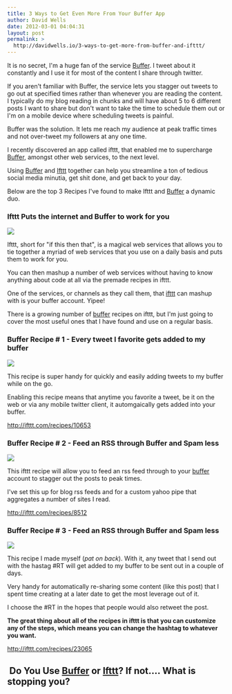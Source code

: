 ```yaml
---
title: 3 Ways to Get Even More From Your Buffer App
author: David Wells
date: 2012-03-01 04:04:31
layout: post
permalink: >
  http://davidwells.io/3-ways-to-get-more-from-buffer-and-ifttt/
---
```

It is no secret, I'm a huge fan of the service <a href="http://bit.ly/zg74p6">Buffer</a>. I tweet about it constantly and I use it for most of the content I share through twitter.
<div class="LessonContent">
<div class="LessonSummary">

If you aren't familiar with Buffer, the service lets you stagger out tweets to go out at specified times rather than whenever you are reading the content. I typically do my blog reading in chunks and will have about 5 to 6 different posts I want to share but don't want to take the time to schedule them out or I'm on a mobile device where scheduling tweets is painful.

Buffer was the solution. It lets me reach my audience at peak traffic times and not over-tweet my followers at any one time.

I recently discovered an app called ifttt, that enabled me to supercharge <a href="http://bit.ly/zg74p6">Buffer</a>, amongst other web services, to the next level.

Using <a href="http://bit.ly/zg74p6">Buffer</a> and <a href="http://ifttt.com/">Ifttt</a> together can help you streamline a ton of tedious social media minutia, get shit done, and get back to your day.

Below are the top 3 Recipes I've found to make Ifttt and <a href="http://bit.ly/zg74p6">Buffer</a> a dynamic duo.

</div>
<div class="LessonStep top">
<h3 class="StepTitle">Ifttt Puts the internet and Buffer to work for you</h3>
<div class="StepImage"> <img src="https://s3-us-west-2.amazonaws.com/assets.davidwells.io/legacy/2012/03/Ifttt_Puts_the_internet_and_Buffer_to_work_for_you1.png"/></div>
<div class="StepInstructions">

Ifttt, short for "if this then that", is a magical web services that allows you to tie together a myriad of web services that you use on a daily basis and puts them to work for you.

You can then mashup a number of web services without having to know anything about code at all via the premade recipes in ifttt.

One of the services, or channels as they call them, that <a href="http://ifttt.com/">ifttt</a> can mashup with is your buffer account. Yipee!

There is a growing number of <a href="http://bit.ly/zg74p6">buffer</a> recipes on ifttt, but I'm just going to cover the most useful ones that I have found and use on a regular basis.

</div>
</div>
<div class="LessonStep top">
<h3 class="StepTitle">Buffer Recipe # 1 - Every tweet I favorite gets added to my buffer</h3>
<div class="StepImage"> <img src="https://s3-us-west-2.amazonaws.com/assets.davidwells.io/legacy/2012/03/Buffer_Recipe___1_-_Every_tweet_I_favorite_gets_added_to_my_buffer1.png"/></div>
<div class="StepInstructions">

This recipe is super handy for quickly and easily adding tweets to my buffer while on the go.

Enabling this recipe means that anytime you favorite a tweet, be it on the web or via any mobile twitter client, it automgaically gets added into your buffer.

<a href="http://ifttt.com/recipes/10653">http://ifttt.com/recipes/10653</a>

</div>
</div>
<div class="LessonStep top">
<h3 class="StepTitle">Buffer Recipe # 2 - Feed an RSS through Buffer and Spam less</h3>
<div class="StepImage"> <img src="https://s3-us-west-2.amazonaws.com/assets.davidwells.io/legacy/2012/03/Buffer_Recipe___2_-_Feed_an_RSS_through_Buffer_and_Spam_less1.png"/></div>
<div class="StepInstructions">

This ifttt recipe will allow you to feed an rss feed through to your <a href="http://bit.ly/zg74p6">buffer</a> account to stagger out the posts to peak times.

I've set this up for blog rss feeds and for a custom yahoo pipe that aggregates a number of sites I read.

<a href="http://ifttt.com/recipes/8512">http://ifttt.com/recipes/8512</a>

</div>
</div>
<div class="LessonStep top">
<h3 class="StepTitle">Buffer Recipe # 3 - Feed an RSS through Buffer and Spam less</h3>
<div class="StepImage"> <img src="https://s3-us-west-2.amazonaws.com/assets.davidwells.io/legacy/2012/03/Buffer_Recipe___3_-_Feed_an_RSS_through_Buffer_and_Spam_less1.png"/></div>
<div class="StepInstructions">

This recipe I made myself (*pat on back*). With it, any tweet that I send out with the hastag #RT will get added to my buffer to be sent out in a couple of days.

Very handy for automatically re-sharing some content (like this post) that I spent time creating at a later date to get the most leverage out of it.

I choose the #RT in the hopes that people would also retweet the post.

<strong>The great thing about all of the recipes in ifttt is that you can customize any of the steps, which means you can change the hashtag to whatever you want.</strong>

<a href="http://ifttt.com/recipes/23065">http://ifttt.com/recipes/23065</a>

</div>
</div>
</div>
<h2> Do You Use <a href="http://bufferapp.com/r/8314f">Buffer</a> or <a href="https://ifttt.com/">Ifttt</a>? If not.... What is stopping you?</h2>
